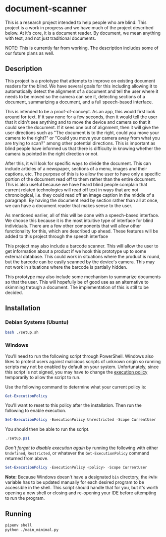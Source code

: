 # document-scanner

This is a research project intended to help people who are blind. This project is a work in progress and we have much of the project described below. At it's core, it is a document reader. By document, we mean anything with text, and not just traditional documents.

NOTE: This is currently far from working. The description includes some of our future plans as well.

## Description

This project is a prototype that attempts to improve on existing document readers for the blind. We have several goals for this including allowing it to automatically detect the alignment of a document and tell the user where it needs to be moved so the camera can see it, detecting sections of a document, summarizing a document, and a full speech-based interface.

This is intended to be a proof-of-concept. As an app, this would first look around for text. If it saw none for a few seconds, then it would tell the user that it didn't see anything and to move the device and camera so that it could see the document. If it sees one out of alignment, then it will give the user directions such as "The document is to the right, could you move your camera to the right?" or "Could you move your camera away from what you are trying to scan?" among other potential directions. This is important as blind people have informed us that there is difficulty in knowing whether the camera is pointed in the right direction or not.

After this, it will look for specific ways to divide the document. This can include articles of a newspaper, sections of a menu, images and their captions, etc. The purpose of this is to allow the user to have only a specific portion of the document read off to them rather than the entire document. This is also useful because we have heard blind people complain that current related technologies will read off text in ways that are not chronological, i.e. they could read off an image caption in the middle of a paragraph. By having the document read by section rather than all at once, we can have a document reader that makes sense to the user.

As mentioned earlier, all of this will be done with a speech-based interface. We choose this because it is the most intuitive type of interface for blind individuals. There are a few other components that will allow other functionality for this, which are described up ahead. These features will be added to this project through the speech interface

This project may also include a barcode scanner. This will allow the user to get information about a product if we hook this prototype up to some external database. This could work in situations where the product is round, but the barcode can be easily scanned by the device's camera. This may not work in situations where the barcode is partially hidden.

This prototype may also include some mechanism to summarize documents so that the user. This will hopefully be of good use as an alternative to skimming through a document. The implementation of this is still to be decided.

## Installation

### Debian Systems (Ubuntu)

```bash
bash ./setup.sh
```

### Windows

You'll need to run the following script through PowerShell.
Windows also likes to protect users against malicious scripts of unknown origin so running scripts may not be enabled by default on your system.
Unfortunately, since this script is not signed, you may have to change the [execution policy](https://docs.microsoft.com/en-us/powershell/module/microsoft.powershell.core/about/about_execution_policies?view=powershell-7.1) temporarily to allow the script to run.

Use the following command to determine what your current policy is:

```powershell
Get-ExecutionPolicy
```

You'll want to reset to this policy after the installation.
Then run the following to enable execution.

```powershell
Set-ExecutionPolicy -ExecutionPolicy Unrestricted -Scope CurrentUser
```

You should then be able to run the script.

```powershell
./setup.ps1
```

_Don't forget to disable execution again_ by running the following with either `Undefined`, `Restricted`, or whatever the `Get-ExecutionPolicy` command returned from above.

```powershell
Set-ExecutionPolicy -ExecutionPolicy <policy> -Scope CurrentUser
```

**Note:** Because Windows doesn't have a designated `bin` directory, the `PATH` variable has to be updated manually for each desired program to be accessible in the shell.
This script should handle that for you, but it's worth opening a new shell or closing and re-opening your IDE before attempting to run the program.

## Running

```bash
pipenv shell
python ./main_minimal.py
```
